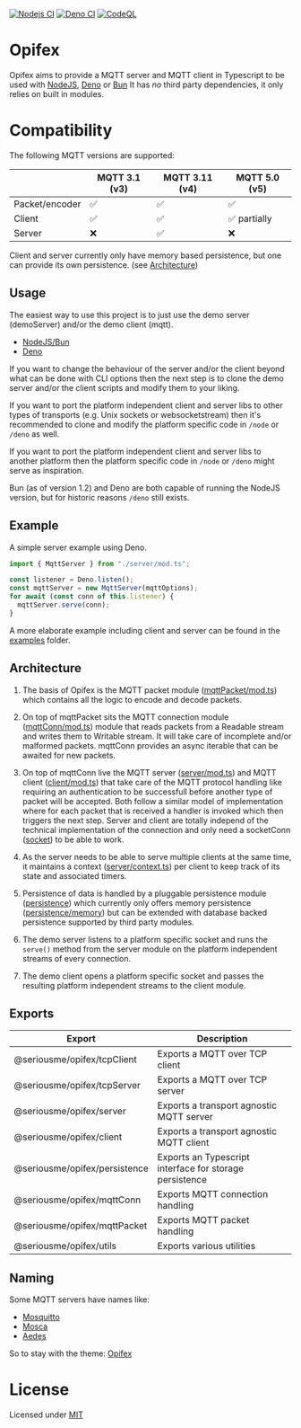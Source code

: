[![Nodejs CI](https://github.com/seriousme/opifex/actions/workflows/nodejs-ci.yml/badge.svg)](https://github.com/seriousme/opifex/actions/workflows/nodejs-ci.yml)
[![Deno CI](https://github.com/seriousme/opifex/actions/workflows/deno-ci.yml/badge.svg)](https://github.com/seriousme/opifex/actions/workflows/deno-ci.yml)
[![CodeQL](https://github.com/seriousme/opifex/actions/workflows/codeql-analysis.yml/badge.svg)](https://github.com/seriousme/opifex/actions/workflows/codeql-analysis.yml)

# Opifex

Opifex aims to provide a MQTT server and MQTT client in Typescript to be used
with [NodeJS](https://nodejs.org), [Deno](https://deno.land) or
[Bun](https://bun.sh) It has _no_ third party dependencies, it only relies on
built in modules.

# Compatibility

The following MQTT versions are supported:

|                | MQTT 3.1 (v3) | MQTT 3.11 (v4) | MQTT 5.0 (v5) |
| -------------- | ------------- | -------------- | ------------- |
| Packet/encoder | ✅            | ✅             | ✅            |
| Client         | ✅            | ✅             | ✅ partially  |
| Server         | ❌            | ✅             | ❌            |

Client and server currently only have memory based persistence, but one can
provide its own persistence. (see [Architecture](#architecture))

## Usage

The easiest way to use this project is to just use the demo server
(demoServer) and/or the demo client (mqtt).

- [NodeJS/Bun](node/README.md)
- [Deno](deno/README.md)

If you want to change the behaviour of the server and/or the client beyond what
can be done with CLI options then the next step is to clone the demo server
and/or the client scripts and modify them to your liking.

If you want to port the platform independent client and server libs to other
types of transports (e.g. Unix sockets or websocketstream) then it's recommended
to clone and modify the platform specific code in `/node` or `/deno` as well.

If you want to port the platform independent client and server libs to another
platform then the platform specific code in `/node` or `/deno` might serve as
inspiration.

Bun (as of version 1.2) and Deno are both capable of running the NodeJS version,
but for historic reasons `/deno` still exists.

## Example

A simple server example using Deno.

```typescript
import { MqttServer } from "./server/mod.ts";

const listener = Deno.listen();
const mqttServer = new MqttServer(mqttOptions);
for await (const conn of this.listener) {
  mqttServer.serve(conn);
}
```

A more elaborate example including client and server can be found in the
[examples](/examples/) folder.

## Architecture

1. The basis of Opifex is the MQTT packet module
   ([mqttPacket/mod.ts](mqttPacket/mod.ts)) which contains all the logic to
   encode and decode packets.

2. On top of mqttPacket sits the MQTT connection module
   ([mqttConn/mod.ts](mqttConn/mod.ts)) module that reads packets from a
   Readable stream and writes them to Writable stream. It will take care of
   incomplete and/or malformed packets. mqttConn provides an async iterable that
   can be awaited for new packets.

3. On top of mqttConn live the MQTT server ([server/mod.ts](server/mod.ts)) and
   MQTT client ([client/mod.ts](client/mod.ts)) that take care of the MQTT
   protocol handling like requiring an authentication to be successfull before
   another type of packet will be accepted. Both follow a similar model of
   implementation where for each packet that is received a handler is invoked
   which then triggers the next step. Server and client are totally independ of
   the technical implementation of the connection and only need a socketConn
   ([socket](socket)) to be able to work.

4. As the server needs to be able to serve multiple clients at the same time, it
   maintains a context ([server/context.ts](server/context.ts)) per client to
   keep track of its state and associated timers.

5. Persistence of data is handled by a pluggable persistence module
   ([persistence](persistence)) which currently only offers memory persistence
   ([persistence/memory](persistence/memory)) but can be extended with database
   backed persistence supported by third party modules.

6. The demo server listens to a platform specific socket and runs the `serve()`
   method from the server module on the platform independent streams of every
   connection.

7. The demo client opens a platform specific socket and passes the resulting
   platform independent streams to the client module.

## Exports

| Export                        | Description                                             |
| ----------------------------- | ------------------------------------------------------- |
| @seriousme/opifex/tcpClient   | Exports a MQTT over TCP client                          |
| @seriousme/opifex/tcpServer   | Exports a MQTT over TCP server                          |
| @seriousme/opifex/server      | Exports a transport agnostic MQTT server                |
| @seriousme/opifex/client      | Exports a transport agnostic MQTT client                |
| @seriousme/opifex/persistence | Exports an Typescript interface for storage persistence |
| @seriousme/opifex/mqttConn    | Exports MQTT connection handling                        |
| @seriousme/opifex/mqttPacket  | Exports MQTT packet handling                            |
| @seriousme/opifex/utils       | Exports various utilities                               |

## Naming

Some MQTT servers have names like:

- [Mosquitto](https://en.wikipedia.org/wiki/Mosquito)
- [Mosca](https://it.wikipedia.org/wiki/Musca_domestica)
- [Aedes](https://en.wikipedia.org/wiki/Aedes)

So to stay with the theme: [Opifex](https://en.wikipedia.org/wiki/Opifex_(fly))

# License

Licensed under [MIT](LICENSE.txt)
